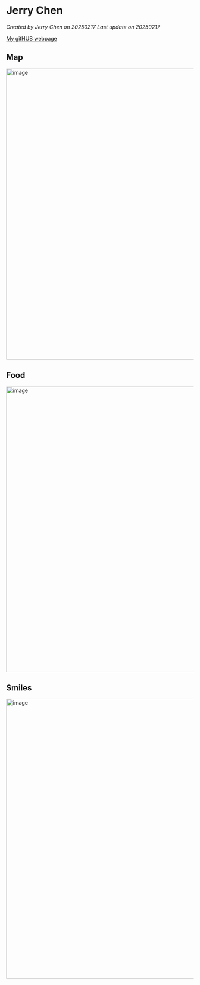 # Jerry Chen


*Created by Jerry Chen on 20250217  Last update on 20250217*

[My gitHUB webpage]([https://jerry0519-nycu.github.io/jerrychen0519nycu.github.io/])


## Map
<img width="779" alt="image" src="https://github.com/user-attachments/assets/163418de-501d-4b77-b465-b85de510e778" />

## Food
<img width="765" alt="image" src="https://github.com/user-attachments/assets/86a0206a-05d8-4ae0-a104-12c031510a43" />

## Smiles
<img width="750" alt="image" src="https://github.com/user-attachments/assets/6394d410-ddd3-4e23-8b55-fccf97c7565e" />

